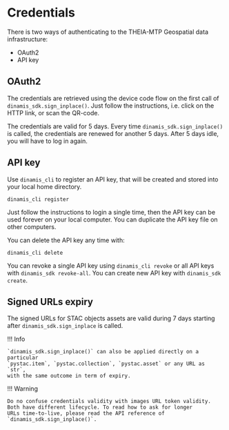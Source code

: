 # Credentials

There is two ways of authenticating to the THEIA-MTP Geospatial data 
infrastructure:

- OAuth2
- API key

## OAuth2

The credentials are retrieved using the device code flow on the first call of 
`dinamis_sdk.sign_inplace()`. Just follow the instructions, i.e. click on the 
HTTP link, or scan the QR-code.

The credentials are valid for 5 days. Every time `dinamis_sdk.sign_inplace()` 
is called, the credentials are renewed for another 5 days. After 5 days idle, 
you will have to log in again.

## API key

Use `dinamis_cli` to register an API key, that will be created and stored into 
your local home directory.

```commandline
dinamis_cli register
```

Just follow the instructions to login a single time, then the API key can be 
used forever on your local computer. You can duplicate the API key file on 
other computers.

You can delete the API key any time with:

```commandline
dinamis_cli delete
```

You can revoke a single API key using ```dinamis_cli revoke``` or all API keys 
with ```dinamis_sdk revoke-all```. You can create new API key with 
```dinamis_sdk create```.

## Signed URLs expiry

The signed URLs for STAC objects assets are valid during 7 days starting after 
`dinamis_sdk.sign_inplace` is called. 

!!! Info

    `dinamis_sdk.sign_inplace()` can also be applied directly on a particular 
    `pystac.item`, `pystac.collection`, `pystac.asset` or any URL as `str`, 
    with the same outcome in term of expiry.

!!! Warning

    Do no confuse credentials validity with images URL token validity.
    Both have different lifecycle. To read how to ask for longer 
    URLs time-to-live, please read the API reference of 
    `dinamis_sdk.sign_inplace()`.

